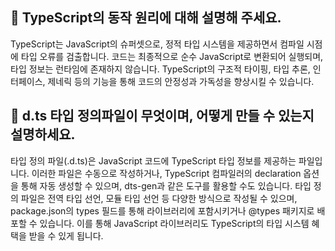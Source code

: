 ## 💭 TypeScript의 동작 원리에 대해 설명해 주세요.

TypeScript는 JavaScript의 슈퍼셋으로, 정적 타입 시스템을 제공하면서 컴파일 시점에 타입 오류를 검출합니다. 코드는 최종적으로 순수 JavaScript로 변환되어 실행되며, 타입 정보는 런타임에 존재하지 않습니다. TypeScript의 구조적 타이핑, 타입 추론, 인터페이스, 제네릭 등의 기능을 통해 코드의 안정성과 가독성을 향상시킬 수 있습니다.

## 💭 d.ts 타입 정의파일이 무엇이며, 어떻게 만들 수 있는지 설명하세요.

타입 정의 파일(.d.ts)은 JavaScript 코드에 TypeScript 타입 정보를 제공하는 파일입니다. 이러한 파일은 수동으로 작성하거나, TypeScript 컴파일러의 declaration 옵션을 통해 자동 생성할 수 있으며, dts-gen과 같은 도구를 활용할 수도 있습니다. 타입 정의 파일은 전역 타입 선언, 모듈 타입 선언 등 다양한 방식으로 작성될 수 있으며, package.json의 types 필드를 통해 라이브러리에 포함시키거나 @types 패키지로 배포할 수 있습니다. 이를 통해 JavaScript 라이브러리도 TypeScript의 타입 시스템 혜택을 받을 수 있게 됩니다.
